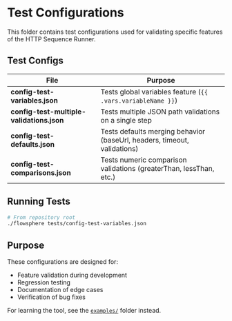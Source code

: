 # Test Configurations

This folder contains test configurations used for validating specific features of the HTTP Sequence Runner.

## Test Configs

| File | Purpose |
|------|---------|
| **config-test-variables.json** | Tests global variables feature (`{{ .vars.variableName }}`) |
| **config-test-multiple-validations.json** | Tests multiple JSON path validations on a single step |
| **config-test-defaults.json** | Tests defaults merging behavior (baseUrl, headers, timeout, validations) |
| **config-test-comparisons.json** | Tests numeric comparison validations (greaterThan, lessThan, etc.) |

## Running Tests

```bash
# From repository root
./flowsphere tests/config-test-variables.json
```

## Purpose

These configurations are designed for:
- Feature validation during development
- Regression testing
- Documentation of edge cases
- Verification of bug fixes

For learning the tool, see the [`examples/`](../examples/) folder instead.
